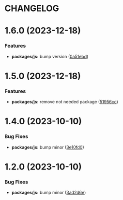 # CHANGELOG

# 1.6.0 (2023-12-18)


### Features

* **packages/js:** bump version ([0a51ebd](https://github.mpi-internal.com/scmspain/frontend-all--pet-project-ts/commit/0a51ebd7b2d12fd6149c4c9571c9fd8e8dcf4e69))



# 1.5.0 (2023-12-18)


### Features

* **packages/js:** remove not needed package ([51956cc](https://github.mpi-internal.com/scmspain/frontend-all--pet-project-ts/commit/51956cc7f64bf6e337cb30508820a9c7f852dd3a))



# 1.4.0 (2023-10-10)


### Bug Fixes

* **packages/js:** bump minor ([3e10fd0](https://github.mpi-internal.com/scmspain/frontend-all--pet-project-ts/commit/3e10fd05e2d2795cc32929f53e8f802424221c53))



# 1.2.0 (2023-10-10)


### Bug Fixes

* **packages/js:** bump minor ([3ad2d6e](https://github.mpi-internal.com/scmspain/frontend-all--pet-project-ts/commit/3ad2d6e201103721e7ed50674307a2d28c5e889b))



